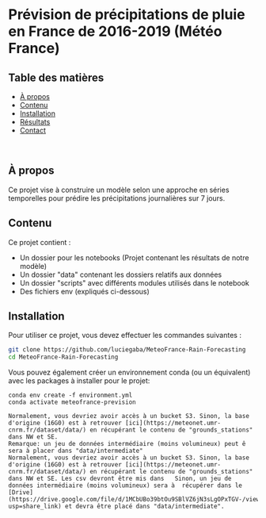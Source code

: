 # Prévision de précipitations de pluie en France de 2016-2019 (Météo France)

## Table des matières

* [À propos](#à-propos)
* [Contenu](#contenu)
* [Installation](#installation)
* [Résultats](#résultats)
* [Contact](#contact)

<br>

## À propos
Ce projet vise à construire un modèle selon une approche en séries temporelles pour prédire les précipitations journalières sur 7 jours. 

## Contenu
Ce projet contient :
- Un dossier pour les notebooks (Projet contenant les résultats de notre modèle)
- Un dossier "data" contenant les dossiers relatifs aux données
- Un dossier "scripts" avec différents modules utilisés dans le notebook
- Des fichiers env (expliqués ci-dessous)

## Installation
Pour utiliser ce projet, vous devez effectuer les commandes suivantes :
```bash
git clone https://github.com/luciegaba/MeteoFrance-Rain-Forecasting
cd MeteoFrance-Rain-Forecasting
```

Vous pouvez également créer un environnement conda (ou un équivalent) avec les packages à installer pour le projet:
```
conda env create -f environment.yml
conda activate meteofrance-prevision

Normalement, vous devriez avoir accès à un bucket S3. Sinon, la base d'origine (16G0) est à retrouver [ici](https://meteonet.umr-cnrm.fr/dataset/data/) en récupérant le contenu de "grounds_stations" dans NW et SE.
Remarque: un jeu de données intermédiaire (moins volumineux) peut ê sera à placer dans "data/intermediate" 
Normalement, vous devriez avoir accès à un bucket S3. Sinon, la base d'origine (16G0) est à retrouver [ici](https://meteonet.umr-cnrm.fr/dataset/data/) en récupérant le contenu de "grounds_stations" dans NW et SE. Les csv devront être mis dans   Sinon, un jeu de données intermédiaire (moins volumineux) sera à  récupérer dans le [Drive](https://drive.google.com/file/d/1MCbUBo39btOu9SBlVZ6jN3sLgOPxTGV-/view?usp=share_link) et devra être placé dans "data/intermediate".
